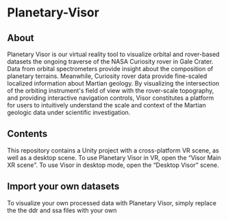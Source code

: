# Planetary-Visor
## About
Planetary Visor is our virtual reality tool to visualize orbital and rover-based datasets the ongoing traverse of the NASA Curiosity rover in Gale Crater. Data from orbital spectrometers provide insight about the composition of planetary terrains. Meanwhile, Curiosity rover data provide fine-scaled localized information about Martian geology.
By visualizing the intersection of the orbiting instrument's field of view with the rover-scale topography, and providing interactive navigation controls, Visor constitutes a platform for users to intuitively understand the scale and context of the Martian geologic data under scientific investigation.
## Contents
This repository contains a Unity project with a cross-platform VR scene, as well as a desktop scene. To use Planetary Visor in VR, open the “Visor Main XR scene”. To use Visor in desktop mode, open the “Desktop Visor” scene.
## Import your own datasets
To visualize your own processed data with Planetary Visor, simply replace the the ddr and ssa files with your own
